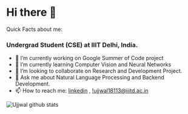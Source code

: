 # Hi there 👋

Quick Facts about me:

### Undergrad Student (CSE) at IIIT Delhi, India.

- 🔭 I’m currently working on Google Summer of Code project
- 🌱 I’m currently learning Computer Vision and Neural Networks
- 👯 I’m looking to collaborate on Research and Development Project.
- 💬 Ask me about Natural Language Processing and Backend Development.
- 📫 How to reach me: [linkedin](https://linkedin.com/in/ujjwalsingh03) , [!ujjwal18113@iiitd.ac.in](mailto:ujjwal18113@iiitd.ac.in)

![Ujjwal github stats](https://github-readme-stats.vercel.app/api?username=ujjwalll)


